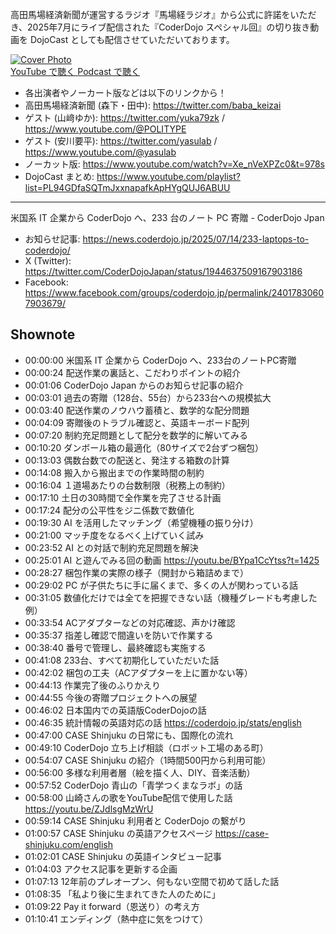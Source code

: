 高田馬場経済新聞が運営するラジオ『馬場経ラジオ』から公式に許諾をいただき、2025年7月にライブ配信された『CoderDojo スペシャル回』の切り抜き動画を DojoCast としても配信させていただいております。

<div class='episode-cover'>
  <a href='https://www.youtube.com/watch?v=Dd9IYiF0R6E&list=PL94GDfaSQTmJxxnapafkApHYgQUJ6ABUU&index=32'
     target='_blank' rel='noopenner'>
    <img src='/podcasts/32.png' alt='Cover Photo'>
  </a>
  <div class='btn-cover'>
    <a class='btn-blue' href='https://www.youtube.com/watch?v=Dd9IYiF0R6E&list=PL94GDfaSQTmJxxnapafkApHYgQUJ6ABUU&index=32' target='_blank'>
      <i class='fa fa-youtube'></i> YouTube で聴く
    </a>
    <a class='btn-blue' href='https://spotifycreators-web.app.link/e/9J2EZhdMkVb' target='_blank'>
      <i class='fas fa-podcast'></i> Podcast で聴く
    </a>
  </div>
</div>

- 各出演者やノーカート版などは以下のリンクから！
- 高田馬場経済新聞 (森下・田中): https://twitter.com/baba_keizai
- ゲスト (山﨑ゆか): https://twitter.com/yuka79zk / https://www.youtube.com/@POLITYPE
- ゲスト (安川要平): https://twitter.com/yasulab / https://www.youtube.com/@yasulab
- ノーカット版: https://www.youtube.com/watch?v=Xe_nVeXPZc0&t=978s
- DojoCast まとめ: https://www.youtube.com/playlist?list=PL94GDfaSQTmJxxnapafkApHYgQUJ6ABUU

---------

米国系 IT 企業から CoderDojo へ、233 台のノート PC 寄贈 - CoderDojo Jpan
- お知らせ記事: https://news.coderdojo.jp/2025/07/14/233-laptops-to-coderdojo/
- X (Twitter): https://twitter.com/CoderDojoJapan/status/1944637509167903186
- Facebook: https://www.facebook.com/groups/coderdojo.jp/permalink/24017830607903679/


## Shownote

- 00:00:00 米国系 IT 企業から CoderDojo へ、233台のノートPC寄贈 
- 00:00:24 配送作業の裏話と、こだわりポイントの紹介
- 00:01:06 CoderDojo Japan からのお知らせ記事の紹介
- 00:03:01 過去の寄贈（128台、55台）から233台への規模拡大
- 00:03:40 配送作業のノウハウ蓄積と、数学的な配分問題
- 00:04:09 寄贈後のトラブル確認と、英語キーボード配列
- 00:07:20 制約充足問題として配分を数学的に解いてみる
- 00:10:20 ダンボール箱の最適化（80サイズで2台ずつ梱包）
- 00:13:03 偶数台数での配送と、発注する箱数の計算
- 00:14:08 搬入から搬出までの作業時間の制約
- 00:16:04 １道場あたりの台数制限（税務上の制約）
- 00:17:10 土日の30時間で全作業を完了させる計画
- 00:17:24 配分の公平性をジニ係数で数値化
- 00:19:30 AI を活用したマッチング（希望機種の振り分け）
- 00:21:00 マッチ度をなるべく上げていく試み
- 00:23:52 AI との対話で制約充足問題を解決
- 00:25:01 AI と遊んでみる回の動画 https://youtu.be/BYpa1CcYtss?t=1425
- 00:28:27 梱包作業の実際の様子（開封から箱詰めまで）
- 00:29:02 PC が子供たちに手に届くまで、多くの人が関わっている話
- 00:31:05 数値化だけでは全てを把握できない話（機種グレードも考慮した例）
- 00:33:54 ACアダプターなどの対応確認、声かけ確認
- 00:35:37 指差し確認で間違いを防いで作業する
- 00:38:40 番号で管理し、最終確認も実施する
- 00:41:08 233台、すべて初期化していただいた話
- 00:42:02 梱包の工夫（ACアダプターを上に置かない等）
- 00:44:13 作業完了後のふりかえり
- 00:44:55 今後の寄贈プロジェクトへの展望
- 00:46:02 日本国内での英語版CoderDojoの話
- 00:46:35 統計情報の英語対応の話 https://coderdojo.jp/stats/english
- 00:47:00 CASE Shinjuku の日常にも、国際化の流れ
- 00:49:10 CoderDojo 立ち上げ相談（ロボット工場のある町）
- 00:54:07 CASE Shinjuku の紹介（1時間500円から利用可能）
- 00:56:00 多様な利用者層（絵を描く人、DIY、音楽活動）
- 00:57:52 CoderDojo 青山の「青学つくまなラボ」の話
- 00:58:00 山崎さんの歌をYouTube配信で使用した話 https://youtu.be/ZJdlsgMzWrU
- 00:59:14 CASE Shinjuku 利用者と CoderDojo の繋がり
- 01:00:57 CASE Shinjuku の英語アクセスページ https://case-shinjuku.com/english
- 01:02:01 CASE Shinjuku の英語インタビュー記事
- 01:04:03 アクセス記事を更新する企画
- 01:07:13 12年前のプレオープン、何もない空間で初めて話した話
- 01:08:35 「私より後に生まれてきた人のために」
- 01:09:22 Pay it forward（恩送り）の考え方
- 01:10:41 エンディング（熱中症に気をつけて）
